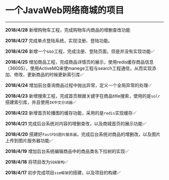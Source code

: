 
# 一个JavaWeb网络商城的项目

---
**2018/4/28** 新增购物车工程，完成购物车内商品的增删查改功能

**2018/4/27** 完成单点登陆系统，实现注册、登陆功能。

**2018/4/26** 新增一个sso工程，完成注册、登陆页面，但是并没有实现功能:white_check_mark:

**2018/4/25** 增加商品工程，完成商品详情页的展示，使用redis缓存商品信息（3600S），使用ActiveMQ来使manege工程与search工程通信，从而实现添加、修改、更新商品的时候更新索引库:white_check_mark:

**2018/4/24** 增加前台查询商品过程中抛出异常，定义一个全局异常的处理:white_check_mark:

**2018/4/23** 新增搜索工程，完成首页根据关键字在商品title搜索，使用的是`solr`搭建索引库，并且使用`IK中文分词器`:white_check_mark:

**2018/4/22** 新增首页轮播图的缓存功能，采用的是`redis`实现缓存:white_check_mark:

**2018/4/21** 完成后台系统对内容的增删查改，以及商城首页的展示功能:white_check_mark:

**2018/4/20** 搭建好`FastFDS图片服务器`，完成后台系统对商品的增删改，以及图片上传到图片服务器功能:white_check_mark:

**2018/4/19** 增加后台系统编辑商品中的商品类名下拉树的实现:white_check_mark:

**2018/4/18** 将项目改为`SOA架构`:white_check_mark:

**2018/4/17** 初步完成项目`ssm框架`的搭建，以及项目的构建:white_check_mark:
